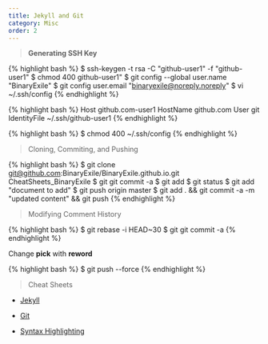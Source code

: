 ```yaml
---
title: Jekyll and Git 
category: Misc
order: 2
---
```

> <b> Generating SSH Key </b>

{% highlight bash %}
$ ssh-keygen -t rsa -C "github-user1" -f "github-user1"
$ chmod 400 github-user1"
$ git config --global user.name "BinaryExile"
$ git config user.email "binaryexile@noreply.noreply"
$ vi ~/.ssh/config
{% endhighlight %}

{% highlight bash %}
Host github.com-user1
    HostName github.com
    User git
    IdentityFile ~/.ssh/github-user1
{% endhighlight %}

{% highlight bash %}
$ chmod 400 ~/.ssh/config
{% endhighlight %}

>Cloning, Commiting, and Pushing

{% highlight bash %}
$ git clone git@github.com:BinaryExile/BinaryExile.github.io.git CheatSheets_BinaryExile
$ git git commit -a
$ git add 
$ git status
$ git add "document to add" 
$ git push origin master
$ git add . && git commit -a -m "updated content" && git push
{% endhighlight %}

>Modifying Comment History

{% highlight bash %}
$ git rebase -i HEAD~30
$ git git commit -a
{% endhighlight %}

Change **pick** with **reword** 

{% highlight bash %}
$ git push --force 
{% endhighlight %}

> Cheat Sheets

* [Jekyll](https://sourceforge.net/p/jekyllc/bugs/markdown_syntax#md_ex_tables)

* [Git](https://www.git-tower.com/blog/git-cheat-sheet/)

* [Syntax Highlighting](https://github.com/jneen/rouge/wiki/List-of-supported-languages-and-lexers)
